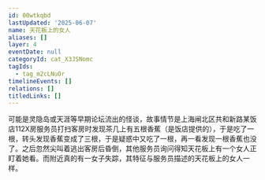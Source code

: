 ```yaml
---
id: 00wtkqbd
lastUpdated: '2025-06-07'
name: 天花板上的女人
aliases: []
layer: 4
eventDate: null
categoryId: cat_X3JSNomc
tagIds:
  - tag_m2cLNuOr
timelineEvents: []
relations: []
titledLinks: []
---
```

可能是灵隐岛或天涯等早期论坛流出的怪谈，故事情节是上海闸北区共和新路某饭店112X房服务员打扫客房时发现茶几上有五根香蕉（是饭店提供的），于是吃了一根，转头发现香蕉变成了三根，于是疑惑中又吃了一根，再一看发现一根香蕉也没了。之后忽然尖叫着逃出客房后昏倒，其他服务员询问得知天花板上有一个女人正盯着她看。而附近真的有一女子失踪，其特征与服务员描述的天花板上的女人一样。
